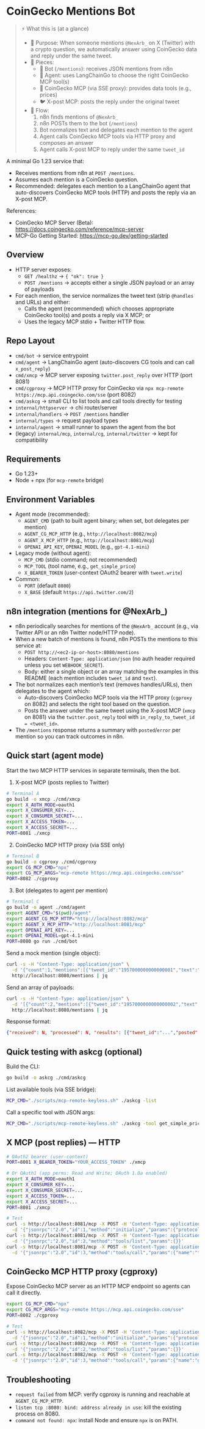 # CoinGecko Mentions Bot

> ⚡️ What this is (at a glance)
>
> - 🧭 Purpose: When someone mentions `@NexArb_` on X (Twitter) with a crypto question, we automatically answer using CoinGecko data and reply under the same tweet.
> - 🧩 Pieces:
>   - 🤖 Bot (`/mentions`): receives JSON mentions from n8n
>   - 🧠 Agent: uses LangChainGo to choose the right CoinGecko MCP tool(s)
>   - 🐍 CoinGecko MCP (via SSE proxy): provides data tools (e.g., prices)
>   - 🐦 X-post MCP: posts the reply under the original tweet
> - 🔗 Flow:
>   1) n8n finds mentions of `@NexArb_`
>   2) n8n POSTs them to the bot (`/mentions`)
>   3) Bot normalizes text and delegates each mention to the agent
>   4) Agent calls CoinGecko MCP tools via HTTP proxy and composes an answer
>   5) Agent calls X-post MCP to reply under the same `tweet_id`
>
A minimal Go 1.23 service that:
- Receives mentions from n8n at `POST /mentions`.
- Assumes each mention is a CoinGecko question.
- Recommended: delegates each mention to a LangChainGo agent that auto-discovers CoinGecko MCP tools (HTTP) and posts the reply via an X-post MCP.

References:
- CoinGecko MCP Server (Beta): https://docs.coingecko.com/reference/mcp-server
- MCP-Go Getting Started: https://mcp-go.dev/getting-started

## Overview
- HTTP server exposes:
  - `GET /healthz` → `{ "ok": true }`
  - `POST /mentions` → accepts either a single JSON payload or an array of payloads
- For each mention, the service normalizes the tweet text (strip `@handles` and URLs) and either:
  - Calls the agent (recommended) which chooses appropriate CoinGecko tool(s) and posts a reply via X MCP; or
  - Uses the legacy MCP stdio + Twitter HTTP flow.

## Repo Layout
- `cmd/bot` → service entrypoint
- `cmd/agent` → LangChainGo agent (auto-discovers CG tools and can call `x_post_reply`)
- `cmd/xmcp` → MCP server exposing `twitter.post_reply` over HTTP (port 8081)
- `cmd/cgproxy` → MCP HTTP proxy for CoinGecko via `npx mcp-remote https://mcp.api.coingecko.com/sse` (port 8082)
- `cmd/askcg` → small CLI to list tools and call tools directly for testing
- `internal/httpserver` → chi router/server
- `internal/handlers` → `POST /mentions` handler
- `internal/types` → request payload types
- `internal/agent` → small runner to spawn the agent from the bot
- (legacy) `internal/mcp`, `internal/cg`, `internal/twitter` → kept for compatibility

## Requirements
- Go 1.23+
- Node + npx (for `mcp-remote` bridge)

## Environment Variables
- Agent mode (recommended):
  - `AGENT_CMD` (path to built agent binary; when set, bot delegates per mention)
  - `AGENT_CG_MCP_HTTP` (e.g., `http://localhost:8082/mcp`)
  - `AGENT_X_MCP_HTTP` (e.g., `http://localhost:8081/mcp`)
  - `OPENAI_API_KEY`, `OPENAI_MODEL` (e.g., `gpt-4.1-mini`)
- Legacy mode (without agent):
  - `MCP_CMD` (stdio command; not recommended)
  - `MCP_TOOL` (tool name, e.g., `get_simple_price`)
  - `X_BEARER_TOKEN` (user-context OAuth2 bearer with `tweet.write`)
- Common:
  - `PORT` (default `8080`)
  - `X_BASE` (default `https://api.twitter.com/2`)

## n8n integration (mentions for @NexArb_)
- n8n periodically searches for mentions of the `@NexArb_` account (e.g., via Twitter API or an n8n Twitter node/HTTP node).
- When a new batch of mentions is found, n8n POSTs the mentions to this service at:
  - `POST http://<ec2-ip-or-host>:8080/mentions`
  - Headers: `Content-Type: application/json` (no auth header required unless you set `WEBHOOK_SECRET`).
  - Body: either a single object or an array matching the examples in this README (each mention includes `tweet_id` and `text`).
- The bot normalizes each mention’s text (removes handles/URLs), then delegates to the agent which:
  - Auto-discovers CoinGecko MCP tools via the HTTP proxy (`cgproxy` on 8082) and selects the right tool based on the question.
  - Posts the answer under the same tweet using the X-post MCP (`xmcp` on 8081) via the `twitter.post_reply` tool with `in_reply_to_tweet_id = <tweet_id>`.
- The `/mentions` response returns a summary with `posted`/`error` per mention so you can track outcomes in n8n.

## Quick start (agent mode)
Start the two MCP HTTP services in separate terminals, then the bot.

1) X-post MCP (posts replies to Twitter)
```bash
# Terminal A
go build -o xmcp ./cmd/xmcp
export X_AUTH_MODE=oauth1
export X_CONSUMER_KEY=...
export X_CONSUMER_SECRET=...
export X_ACCESS_TOKEN=...
export X_ACCESS_SECRET=...
PORT=8081 ./xmcp
```

2) CoinGecko MCP HTTP proxy (via SSE only)
```bash
# Terminal B
go build -o cgproxy ./cmd/cgproxy
export CG_MCP_CMD="npx"
export CG_MCP_ARGS="mcp-remote https://mcp.api.coingecko.com/sse"
PORT=8082 ./cgproxy
```

3) Bot (delegates to agent per mention)
```bash
# Terminal C
go build -o agent ./cmd/agent
export AGENT_CMD="$(pwd)/agent"
export AGENT_CG_MCP_HTTP="http://localhost:8082/mcp"
export AGENT_X_MCP_HTTP="http://localhost:8081/mcp"
export OPENAI_API_KEY=...
export OPENAI_MODEL=gpt-4.1-mini
PORT=8080 go run ./cmd/bot
```

Send a mock mention (single object):
```bash
curl -s -H "Content-Type: application/json" \
  -d '{"count":1,"mentions":[{"tweet_id":"1957000000000000001","text":"btc price in usd?","author_id":"x","author_username":"u","conversation_id":"1957000000000000001","created_at":"2025-01-01T00:00:00Z"}]}' \
  http://localhost:8080/mentions | jq
```

Send an array of payloads:
```bash
curl -s -H "Content-Type: application/json" \
  -d '[{"count":2,"mentions":[{"tweet_id":"1957000000000000002","text":"eth market cap?","author_id":"y","author_username":"v","conversation_id":"1957000000000000002","created_at":"2025-01-01T00:01:00Z"},{"tweet_id":"1957000000000000003","text":"Compare solana and cardano market cap","author_id":"z","author_username":"w","conversation_id":"1957000000000000003","created_at":"2025-01-01:00:02:00Z"}]}]' \
  http://localhost:8080/mentions | jq
```

Response format:
```json
{"received": N, "processed": N, "results": [{"tweet_id":"...","posted":true|false,"error":"...optional"}]}
```

## Quick testing with askcg (optional)
Build the CLI:
```bash
go build -o askcg ./cmd/askcg
```
List available tools (via SSE bridge):
```bash
MCP_CMD="./scripts/mcp-remote-keyless.sh" ./askcg -list
```
Call a specific tool with JSON args:
```bash
MCP_CMD="./scripts/mcp-remote-keyless.sh" ./askcg -tool get_simple_price -args '{"ids":"bitcoin","vs_currencies":"usd"}'
```

## X MCP (post replies) — HTTP
```bash
# OAuth2 bearer (user-context)
PORT=8081 X_BEARER_TOKEN="YOUR_ACCESS_TOKEN" ./xmcp

# Or OAuth1 (app perms: Read and Write; OAuth 1.0a enabled)
export X_AUTH_MODE=oauth1
export X_CONSUMER_KEY=...
export X_CONSUMER_SECRET=...
export X_ACCESS_TOKEN=...
export X_ACCESS_SECRET=...
PORT=8081 ./xmcp

# Test
curl -s http://localhost:8081/mcp -X POST -H 'Content-Type: application/json' \
  -d '{"jsonrpc":"2.0","id":1,"method":"initialize","params":{"protocolVersion":"2025-06-18","capabilities":{},"clientInfo":{"name":"test","version":"0.1.0"}}}'
curl -s http://localhost:8081/mcp -X POST -H 'Content-Type: application/json' \
  -d '{"jsonrpc":"2.0","id":2,"method":"tools/list","params":{}}'
curl -s http://localhost:8081/mcp -X POST -H 'Content-Type: application/json' \
  -d '{"jsonrpc":"2.0","id":3,"method":"tools/call","params":{"name":"twitter.post_reply","arguments":{"in_reply_to_tweet_id":"<tweet_id>","text":"hello from XMCP"}}}'
```

## CoinGecko MCP HTTP proxy (cgproxy)
Expose CoinGecko MCP server as an HTTP MCP endpoint so agents can call it directly.
```bash
export CG_MCP_CMD="npx"
export CG_MCP_ARGS="mcp-remote https://mcp.api.coingecko.com/sse"
PORT=8082 ./cgproxy

# Test
curl -s http://localhost:8082/mcp -X POST -H 'Content-Type: application/json' \
  -d '{"jsonrpc":"2.0","id":1,"method":"initialize","params":{"protocolVersion":"2025-06-18","capabilities":{},"clientInfo":{"name":"test","version":"0.1.0"}}}'
curl -s http://localhost:8082/mcp -X POST -H 'Content-Type: application/json' \
  -d '{"jsonrpc":"2.0","id":2,"method":"tools/list","params":{}}'
curl -s http://localhost:8082/mcp -X POST -H 'Content-Type: application/json' \
  -d '{"jsonrpc":"2.0","id":3,"method":"tools/call","params":{"name":"get_simple_price","arguments":{"ids":"bitcoin","vs_currencies":"usd"}}}'
```

## Troubleshooting
- `request failed` from MCP: verify cgproxy is running and reachable at `AGENT_CG_MCP_HTTP`.
- `listen tcp :8080: bind: address already in use`: kill the existing process on 8080.
- `command not found: npx`: install Node and ensure `npx` is on PATH.

